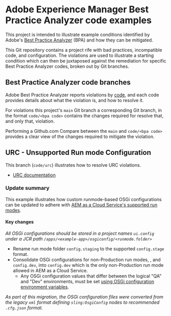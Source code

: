 # Adobe Experience Manager Best Practice Analyzer code examples

This project is intended to illustrate example conditions identified by Adobe's [Best Practice Analyzer](https://experienceleague.adobe.com/docs/experience-manager-cloud-service/moving/cloud-migration/best-practices-analyzer/overview-best-practices-analyzer.html?lang=en#cloud-migration) (BPA) and how they can be mitigated.

This Git repository contains a project rife with bad practices, incompatible code, and configuration. The violations are used to illustrate a starting condition which can then be juxtaposed against the remediation for specific Best Practice Analyzer codes, broken out by Git branches.

## Best Practice Analyzer code branches

Adobe Best Practice Analyzer reports violations by [code](https://experienceleague.adobe.com/docs/experience-manager-pattern-detection/table-of-contents/aso.html), and each code provides details about what the violation is, and how to resolve it.

For violations this project's `main` Git branch a corresponding Git branch, in the format `code/<bpa code>` contains the changes required for resolve that, and only that, violation.

Performing a Github.com Compare between the `main` and `code/<bpa code>` provides a clear view of the changes required to mitigate the violation.

## URC - Unsupported Run mode Configuration

This branch (`code/urc`) illustrates how to resolve URC violations.

* [URC documentation](https://experienceleague.adobe.com/docs/experience-manager-pattern-detection/table-of-contents/urc.html)

### Update summary

This example illustrates how custom runmode-based OSGi configurations can be updated to adhere with [AEM as a Cloud Service's supported run modes](https://experienceleague.adobe.com/docs/experience-manager-cloud-service/release-notes/aem-cloud-changes.html#custom-runmodes).

#### Key changes

_All OSGi configurations should be stored in a project names `ui.config` under a JCR path `/apps/<example-app>/osgiconfig/<runmode.folder>`_

* Rename run mode folder `config.staging` to the supported `config.stage` format. 
* Consolidate OSGi configurations for non-Production run modes,  , and `config.dev`, into `config.dev` which is the only non-Production run mode allowed in AEM as a Cloud Service.
  * Any OSGi configuration values that differ between the logical "QA" and "Dev" environments, must be set [using OSGi configuration environment variables](https://experienceleague.adobe.com/docs/experience-manager-cloud-service/implementing/deploying/configuring-osgi.html?lang=en#how-to-choose-the-appropriate-osgi-configuration-value-type).

_As part of this migration, the OSGi configuration files were converted from the legacy `xml` format defining `sling:OsgiConfig` nodes to recommended `.cfg.json` format._
